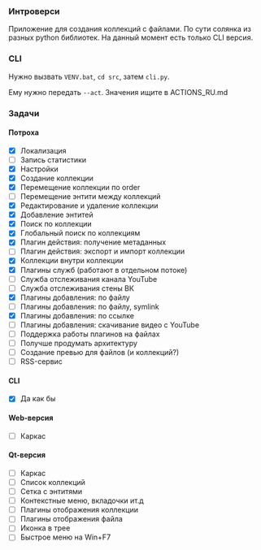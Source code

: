 ### Интроверси

Приложение для создания коллекций с файлами. По сути солянка из разных python библиотек. На данный момент есть только CLI версия.

### CLI

Нужно вызвать `VENV.bat`, `cd src`, затем `cli.py`.

Ему нужно передать `--act`. Значения ищите в ACTIONS_RU.md

### Задачи
#### Потроха
- [x] Локализация
- [ ] Запись статистики
- [x] Настройки
- [x] Создание коллекции
- [x] Перемещение коллекции по order
- [ ] Перемещение энтити между коллекций
- [x] Редактирование и удаление коллекции
- [x] Добавление энтитей
- [x] Поиск по коллекции
- [x] Глобальный поиск по коллекциям
- [x] Плагин действия: получение метаданных
- [ ] Плагин действия: экспорт и импорт коллекции
- [x] Коллекции внутри коллекции
- [x] Плагины служб (работают в отдельном потоке)
- [ ] Служба отслеживания канала YouTube
- [ ] Служба отслеживания стены ВК
- [x] Плагины добавления: по файлу
- [ ] Плагины добавления: по файлу, symlink
- [x] Плагины добавления: по ссылке
- [ ] Плагины добавления: скачивание видео с YouTube
- [ ] Поддержка работы плагинов на файлах
- [ ] Получше продумать архитектуру
- [ ] Создание превью для файлов (и коллекций?)
- [ ] RSS-сервис

#### CLI
- [x] Да как бы

#### Web-версия
- [ ] Каркас

#### Qt-версия
- [ ] Каркас
- [ ] Список коллекций
- [ ] Сетка с энтитями
- [ ] Контекстные меню, вкладочки ит.д
- [ ] Плагины отображения коллекции
- [ ] Плагины отображения файла
- [ ] Иконка в трее
- [ ] Быстрое меню на Win+F7
